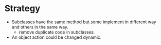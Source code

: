 # Strategy

* Subclasses have the same method but some implement in different way and others in the same way.
  * remove duplicate code in subclasses.
* An object action could be changed dynamic.